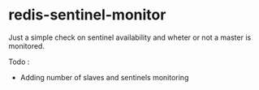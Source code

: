# redis-sentinel-monitor

Just a simple check on sentinel availability and wheter or not a master is monitored.

Todo :
* Adding number of slaves and sentinels monitoring
